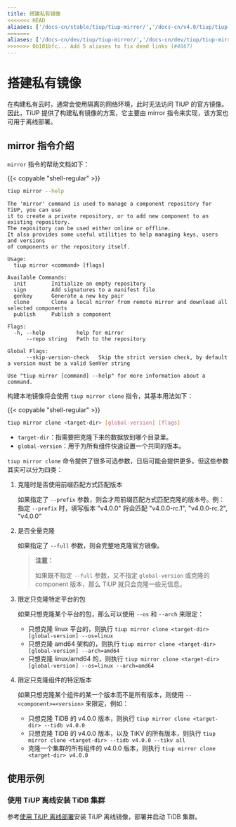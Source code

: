 ```yaml
---
title: 搭建私有镜像
<<<<<<< HEAD
aliases: ['/docs-cn/stable/tiup/tiup-mirror/','/docs-cn/v4.0/tiup/tiup-mirror/','/docs-cn/stable/tiup/tiup-mirrors/','/docs-cn/stable/reference/tools/tiup/mirror/']
=======
aliases: ['/docs-cn/dev/tiup/tiup-mirror/','/docs-cn/dev/tiup/tiup-mirrors/','/docs-cn/dev/reference/tools/tiup/mirror/','/docs-cn/dev/reference/tools/tiup/mirrors/']
>>>>>>> 0b101bfc... Add 5 aliases to fix dead links (#4667)
---
```


# 搭建私有镜像

在构建私有云时，通常会使用隔离的网络环境，此时无法访问 TiUP 的官方镜像。因此，TiUP 提供了构建私有镜像的方案，它主要由 mirror 指令来实现，该方案也可用于离线部署。

## mirror 指令介绍

`mirror` 指令的帮助文档如下：

{{< copyable "shell-regular" >}}

```bash
tiup mirror --help
```

```
The 'mirror' command is used to manage a component repository for TiUP, you can use
it to create a private repository, or to add new component to an existing repository.
The repository can be used either online or offline.
It also provides some useful utilities to help managing keys, users and versions
of components or the repository itself.

Usage:
  tiup mirror <command> [flags]

Available Commands:
  init        Initialize an empty repository
  sign        Add signatures to a manifest file
  genkey      Generate a new key pair
  clone       Clone a local mirror from remote mirror and download all selected components
  publish     Publish a component

Flags:
  -h, --help          help for mirror
      --repo string   Path to the repository

Global Flags:
      --skip-version-check   Skip the strict version check, by default a version must be a valid SemVer string

Use "tiup mirror [command] --help" for more information about a command.
```

构建本地镜像将会使用 `tiup mirror clone` 指令，其基本用法如下：

{{< copyable "shell-regular" >}}

```bash
tiup mirror clone <target-dir> [global-version] [flags]
```

- `target-dir`：指需要把克隆下来的数据放到哪个目录里。
- `global-version`：用于为所有组件快速设置一个共同的版本。

`tiup mirror clone` 命令提供了很多可选参数，日后可能会提供更多。但这些参数其实可以分为四类：

1. 克隆时是否使用前缀匹配方式匹配版本

    如果指定了 `--prefix` 参数，则会才用前缀匹配方式匹配克隆的版本号。例：指定 `--prefix` 时，填写版本 "v4.0.0" 将会匹配 "v4.0.0-rc.1", "v4.0.0-rc.2", "v4.0.0"

2. 是否全量克隆

    如果指定了 `--full` 参数，则会完整地克隆官方镜像。

    > **注意：**
    >
    > 如果既不指定 `--full` 参数，又不指定 `global-version` 或克隆的 component 版本，那么 TiUP 就只会克隆一些元信息。

3. 限定只克隆特定平台的包

    如果只想克隆某个平台的包，那么可以使用 `--os` 和 `--arch` 来限定：

    - 只想克隆 linux 平台的，则执行 `tiup mirror clone <target-dir> [global-version] --os=linux`
    - 只想克隆 amd64 架构的，则执行 `tiup mirror clone <target-dir> [global-version] --arch=amd64`
    - 只想克隆 linux/amd64 的，则执行 `tiup mirror clone <target-dir> [global-version] --os=linux --arch=amd64`

4. 限定只克隆组件的特定版本

    如果只想克隆某个组件的某一个版本而不是所有版本，则使用 `--<component>=<version>` 来限定，例如：

    - 只想克隆 TiDB 的 v4.0.0 版本，则执行 `tiup mirror clone <target-dir> --tidb v4.0.0`
    - 只想克隆 TiDB 的 v4.0.0 版本，以及 TiKV 的所有版本，则执行 `tiup mirror clone <target-dir> --tidb v4.0.0 --tikv all`
    - 克隆一个集群的所有组件的 v4.0.0 版本，则执行 `tiup mirror clone <target-dir> v4.0.0`

## 使用示例

### 使用 TiUP 离线安装 TiDB 集群

参考[使用 TiUP 离线部署](/production-offline-deployment-using-tiup.md#方式二使用-tiup-mirror-clone-命令手动打包离线组件包)安装 TiUP 离线镜像，部署并启动 TiDB 集群。
